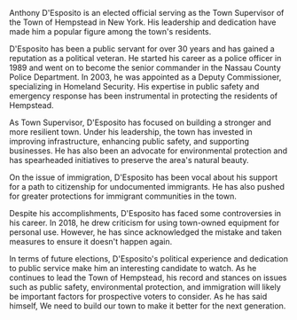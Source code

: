 Anthony D'Esposito is an elected official serving as the Town Supervisor of the Town of Hempstead in New York. His leadership and dedication have made him a popular figure among the town's residents.

D'Esposito has been a public servant for over 30 years and has gained a reputation as a political veteran. He started his career as a police officer in 1989 and went on to become the senior commander in the Nassau County Police Department. In 2003, he was appointed as a Deputy Commissioner, specializing in Homeland Security. His expertise in public safety and emergency response has been instrumental in protecting the residents of Hempstead.

As Town Supervisor, D'Esposito has focused on building a stronger and more resilient town. Under his leadership, the town has invested in improving infrastructure, enhancing public safety, and supporting businesses. He has also been an advocate for environmental protection and has spearheaded initiatives to preserve the area's natural beauty.

On the issue of immigration, D'Esposito has been vocal about his support for a path to citizenship for undocumented immigrants. He has also pushed for greater protections for immigrant communities in the town.

Despite his accomplishments, D'Esposito has faced some controversies in his career. In 2018, he drew criticism for using town-owned equipment for personal use. However, he has since acknowledged the mistake and taken measures to ensure it doesn't happen again.

In terms of future elections, D'Esposito's political experience and dedication to public service make him an interesting candidate to watch. As he continues to lead the Town of Hempstead, his record and stances on issues such as public safety, environmental protection, and immigration will likely be important factors for prospective voters to consider. As he has said himself, We need to build our town to make it better for the next generation.
